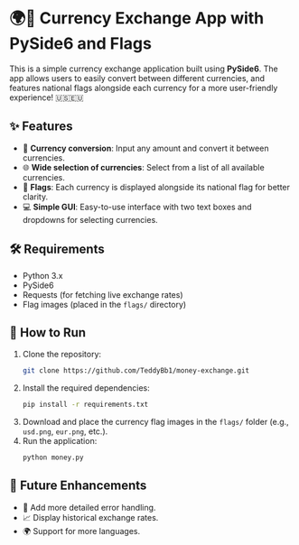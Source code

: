 # 🌍💸 Currency Exchange App with PySide6 and Flags

This is a simple currency exchange application built using **PySide6**. The app allows users to easily convert between different currencies, and features national flags alongside each currency for a more user-friendly experience! 🇺🇸🇪🇺

## ✨ Features
- 🔄 **Currency conversion**: Input any amount and convert it between currencies.
- 🌐 **Wide selection of currencies**: Select from a list of all available currencies.
- 🚩 **Flags**: Each currency is displayed alongside its national flag for better clarity.
- 💻 **Simple GUI**: Easy-to-use interface with two text boxes and dropdowns for selecting currencies.

## 🛠️ Requirements
- Python 3.x
- PySide6
- Requests (for fetching live exchange rates)
- Flag images (placed in the `flags/` directory)

## 🚀 How to Run
1. Clone the repository:
   ```bash
   git clone https://github.com/TeddyBb1/money-exchange.git
   ```
2. Install the required dependencies:
   ```bash
   pip install -r requirements.txt
   ```
3. Download and place the currency flag images in the `flags/` folder (e.g., `usd.png`, `eur.png`, etc.).
4. Run the application:
   ```bash
   python money.py
   ```

## 🎯 Future Enhancements
- 🔧 Add more detailed error handling.
- 📈 Display historical exchange rates.
- 🌍 Support for more languages.
